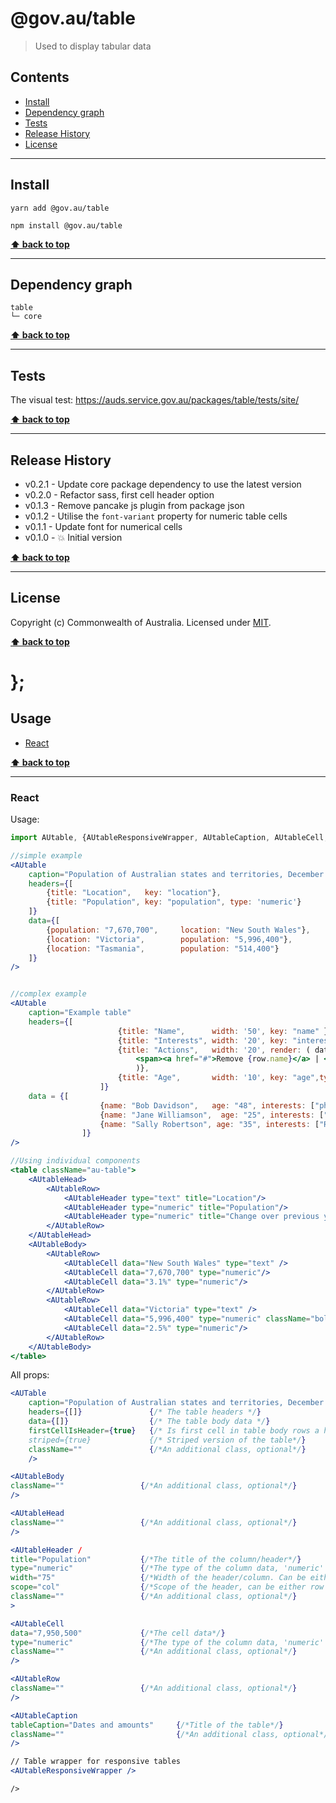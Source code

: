 @gov.au/table
============

> Used to display tabular data


## Contents

* [Install](#install)
* [Dependency graph](#dependency-graph)
* [Tests](#tests)
* [Release History](#release-history)
* [License](#license)


----------------------------------------------------------------------------------------------------------------------------------------------------------------


## Install


```shell
yarn add @gov.au/table
```

```shell
npm install @gov.au/table
```


**[⬆ back to top](#contents)**


----------------------------------------------------------------------------------------------------------------------------------------------------------------


## Dependency graph

```shell
table
└─ core
```


**[⬆ back to top](#contents)**


----------------------------------------------------------------------------------------------------------------------------------------------------------------


## Tests

The visual test: https://auds.service.gov.au/packages/table/tests/site/


**[⬆ back to top](#contents)**


----------------------------------------------------------------------------------------------------------------------------------------------------------------


## Release History

* v0.2.1 - Update core package dependency to use the latest version
* v0.2.0 - Refactor sass, first cell header option
* v0.1.3 - Remove pancake js plugin from package json
* v0.1.2 - Utilise the `font-variant` property for numeric table cells
* v0.1.1 - Update font for numerical cells
* v0.1.0 - 💥 Initial version


**[⬆ back to top](#contents)**


----------------------------------------------------------------------------------------------------------------------------------------------------------------


## License

Copyright (c) Commonwealth of Australia.
Licensed under [MIT](https://raw.githubusercontent.com/govau/design-system-components/packages/core/master/LICENSE).


**[⬆ back to top](#contents)**

# };

## Usage


* [React](#react)


**[⬆ back to top](#contents)**


----------------------------------------------------------------------------------------------------------------------------------------------------------------

### React

Usage:

```jsx
import AUtable, {AUtableResponsiveWrapper, AUtableCaption, AUtableCell, AUtableHead, AUtableHeader, AUtableBody, AUtableRow} from '@gov.au/table';

//simple example
<AUtable 
	caption="Population of Australian states and territories, December 2015"
	headers={[
		{title: "Location",   key: "location"},
		{title: "Population", key: "population", type: 'numeric'}
	]}
	data={[
		{population: "7,670,700",     location: "New South Wales"},
		{location: "Victoria",        population: "5,996,400"},
		{location: "Tasmania",        population: "514,400"}
	]}
/>


//complex example
<AUtable
	caption="Example table"
	headers={[
						{title: "Name",      width: '50', key: "name" },
						{title: "Interests", width: '20', key: "interests", render: ( data, row ) => (<ul> {data.map(( data ) => (<li key={data}>{ data }</li>))}</ul>)},
						{title: "Actions",   width: '20', render: ( data, row ) => (
							<span><a href="#">Remove {row.name}</a> | <a href="#"> Update {row.name}</a></span>
							)},
						{title: "Age",       width: '10', key: "age",type: "numeric"},
					]}
	data = {[
					{name: "Bob Davidson",   age: "48", interests: ["photography", "reading"]},
					{name: "Jane Williamson",  age: "25", interests: ["basketball", "exercise", "hockey"]},
					{name: "Sally Robertson", age: "35", interests: ["Road trips", "Painting"]}
				]}
/>

//Using individual components
<table className="au-table">
	<AUtableHead>
		<AUtableRow>
			<AUtableHeader type="text" title="Location"/>
			<AUtableHeader type="numeric" title="Population"/>
			<AUtableHeader type="numeric" title="Change over previous year %"/>
		</AUtableRow>
	</AUtableHead>
	<AUtableBody>
		<AUtableRow>
			<AUtableCell data="New South Wales" type="text" />
			<AUtableCell data="7,670,700" type="numeric"/>
			<AUtableCell data="3.1%" type="numeric"/>
		</AUtableRow>
		<AUtableRow>
			<AUtableCell data="Victoria" type="text" />
			<AUtableCell data="5,996,400" type="numeric" className="bold-cell" />
			<AUtableCell data="2.5%" type="numeric"/>
		</AUtableRow>
	</AUtableBody>
</table>

```

All props:

```jsx
<AUTable
	caption="Population of Australian states and territories, December 2015"
	headers={[]}               {/* The table headers */}
	data={[]}                  {/* The table body data */}
	firstCellIsHeader={true}   {/* Is first cell in table body rows a header*}
	striped={true}             {/* Striped version of the table*/}
	className=""               {/*An additional class, optional*/}
	/>

<AUtableBody 
className=""                 {/*An additional class, optional*/}
/>

<AUtableHead 
className=""                 {/*An additional class, optional*/}
/>

<AUtableHeader /
title="Population"           {/*The title of the column/header*/}
type="numeric"               {/*The type of the column data, 'numeric' for right align, 'text' for left aligned*/}
width="75"                   {/*Width of the header/column. Can be either 25, 33, 50 or 75*/}
scope="col"                  {/*Scope of the header, can be either row or column*/}
className=""                 {/*An additional class, optional*/}
>

<AUtableCell 
data="7,950,500"             {/*The cell data*/}
type="numeric"               {/*The type of the column data, 'numeric' for right align, 'text' for left aligned*/}
className=""                 {/*An additional class, optional*/}
/>

<AUtableRow 
className=""                 {/*An additional class, optional*/}
/>

<AUtableCaption 
tableCaption="Dates and amounts"     {/*Title of the table*/}
className=""                         {/*An additional class, optional*/}
/>

// Table wrapper for responsive tables
<AUtableResponsiveWrapper /> 

/>
```
